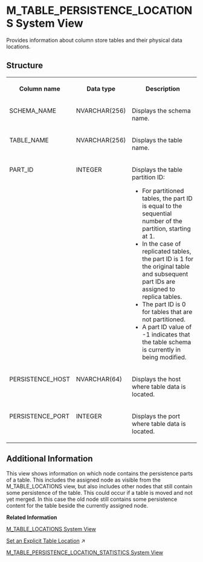 <!-- loio20c67e7875191014a84fa76c9f7b6ae3 -->

# M\_TABLE\_PERSISTENCE\_LOCATIONS System View

Provides information about column store tables and their physical data locations.



<a name="loio20c67e7875191014a84fa76c9f7b6ae3___m__t_a_b_l_e__p_e_r_s_i_s_t_e_n_c_e__l_o_c_a_t_i_o_n_s_1struct_M_TABLE_PERSISTENCE_LOCATIONS"/>

## Structure


<table>
<tr>
<th valign="top">

Column name

</th>
<th valign="top">

Data type

</th>
<th valign="top">

Description

</th>
</tr>
<tr>
<td valign="top">

SCHEMA\_NAME

</td>
<td valign="top">

NVARCHAR\(256\)

</td>
<td valign="top">

Displays the schema name.

</td>
</tr>
<tr>
<td valign="top">

TABLE\_NAME

</td>
<td valign="top">

NVARCHAR\(256\)

</td>
<td valign="top">

Displays the table name.

</td>
</tr>
<tr>
<td valign="top">

PART\_ID

</td>
<td valign="top">

INTEGER

</td>
<td valign="top">

Displays the table partition ID:

-   For partitioned tables, the part ID is equal to the sequential number of the partition, starting at 1.
-   In the case of replicated tables, the part ID is 1 for the original table and subsequent part IDs are assigned to replica tables.
-   The part ID is 0 for tables that are not partitioned.
-   A part ID value of -1 indicates that the table schema is currently in being modified.



</td>
</tr>
<tr>
<td valign="top">

PERSISTENCE\_HOST

</td>
<td valign="top">

NVARCHAR\(64\)

</td>
<td valign="top">

Displays the host where table data is located.

</td>
</tr>
<tr>
<td valign="top">

PERSISTENCE\_PORT

</td>
<td valign="top">

INTEGER

</td>
<td valign="top">

Displays the port where table data is located.

</td>
</tr>
</table>



<a name="loio20c67e7875191014a84fa76c9f7b6ae3___m__t_a_b_l_e__p_e_r_s_i_s_t_e_n_c_e__l_o_c_a_t_i_o_n_s_1fulldesc_M_TABLE_PERSISTENCE_LOCATIONS"/>

## Additional Information

This view shows information on which node contains the persistence parts of a table. This includes the assigned node as visible from the M\_TABLE\_LOCATIONS view, but also includes other nodes that still contain some persistence of the table. This could occur if a table is moved and not yet merged. In this case the old node still contains some persistence content for the table beside the currently assigned node.

**Related Information**  


[M\_TABLE\_LOCATIONS System View](m-table-locations-system-view-20c65d5.md "Provides information about tables and their logical location. Physical locations are shown in M_TABLE_PERSISTENCE_LOCATIONS.")

[Set an Explicit Table Location](https://help.sap.com/viewer/f9c5015e72e04fffa14d7d4f7267d897/2024_1_QRC/en-US/d4a2e245a0f74edaa98e47599facf1a4.html "You can set an explicit table location with SQL commands.") :arrow_upper_right:

[M\_TABLE\_PERSISTENCE\_LOCATION\_STATISTICS System View](m-table-persistence-location-statistics-system-view-2d7c695.md "Provides persistence storage statistics for tables partitions and services.")

